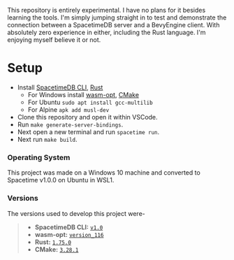 This repository is entirely experimental. I have no plans for it besides learning the tools. I'm simply jumping straight in to test and demonstrate the connection between a SpacetimeDB server and a BevyEngine client. With absolutely zero experience in either, including the Rust language. I'm enjoying myself believe it or not.

# Setup

-   Install [SpacetimeDB CLI](https://spacetimedb.com/install), [Rust](https://www.rust-lang.org/tools/install)
    - For Windows install [wasm-opt](https://github.com/WebAssembly/binaryen/releases), [CMake](https://cmake.org/download)
    - For Ubuntu `sudo apt install gcc-multilib`
    - For Alpine `apk add musl-dev`
-   Clone this repository and open it within VSCode.
-   Run `make generate-server-bindings`.
-   Next open a new terminal and run `spacetime run`.
-   Next run `make build`.

### Operating System

This project was made on a Windows 10 machine and converted to Spacetime v1.0.0 on Ubuntu in WSL1.

### Versions

The versions used to develop this project were-

> -   **SpacetimeDB CLI:** [`v1.0`](https://spacetimedb.com/install)
> -   **wasm-opt:** [`version_116`](https://github.com/WebAssembly/binaryen/releases/tag/version_116)
> -   **Rust:** [`1.75.0`](https://www.rust-lang.org/tools/install)
> -   **CMake:** [`3.28.1`](https://cmake.org/download/)
